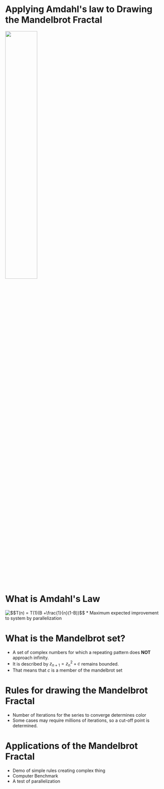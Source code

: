<!--
  The Presentation File
  This file contains my presentation for calculus project
  Henry J Schmale
-->

# Applying Amdahl's law to Drawing the Mandelbrot Fractal
<img src="http://upload.wikimedia.org/wikipedia/commons/2/21/Mandel_zoom_00_mandelbrot_set.jpg" width="45%" style="margin:auto"/>

# What is Amdahl's Law
<img src="http://latex.codecogs.com/gif.latex?$$T(n)&space;=&space;T(1)(B&space;&plus;\frac{1}{n}(1-B))$$" title="$$T(n) = T(1)(B +\frac{1}{n}(1-B))$$" />
* Maximum expected improvement to system by parallelization


# What is the Mandelbrot set?
* A set of complex numbers for which a repeating pattern does **NOT**
approach infinity.
* It is described by $z_{n+1} = z_{n}^2+c$ remains bounded.
* That means that $c$ is a member of the mandelbrot set

# Rules for drawing the Mandelbrot Fractal
* Number of Iterations for the series to converge determines color
* Some cases may require millions of iterations, so a cut-off point is
  determined.

# Applications of the Mandelbrot Fractal
* Demo of simple rules creating complex thing
* Computer Benchmark
* A test of parallelization
